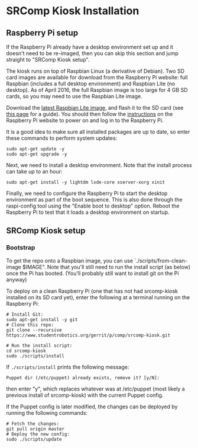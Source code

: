 # SRComp Kiosk Installation

## Raspberry Pi setup

If the Raspberry Pi already have a desktop environment set up and it doesn't
need to be re-imaged, then you can skip this section and jump straight to
"SRComp Kiosk setup".

The kiosk runs on top of Raspbian Linux (a derivative of Debian). Two SD card
images are available for download from the Raspberry Pi website: full Raspbian
(includes a full desktop environment) and Raspbian Lite (no desktop). As of
April 2016, the full Raspbian image is too large for 4 GB SD cards, so you may
need to use the Raspbian Lite image.

Download the [latest Raspbian Lite image][raspbianlite], and flash it to the SD
card (see [this page][sd-setup] for a guide). You should then follow the
[instructions][rpi-setup] on the Raspberry Pi website to power on and log in to
the Raspberry Pi.

It is a good idea to make sure all installed packages are up to date, so enter
these commands to perform system updates:

    sudo apt-get update -y
    sudo apt-get upgrade -y

Next, we need to install a desktop environment. Note that the install process
can take up to an hour:

    sudo apt-get install -y lightdm lxde-core xserver-xorg xinit

Finally, we need to configure the Raspberry Pi to start the desktop environment
as part of the boot sequence. This is also done through the raspi-config tool
using the "Enable boot to desktop" option. Reboot the Raspberry Pi to test that
it loads a desktop environment on startup.

[raspbianlite]: https://www.raspberrypi.org/downloads/raspbian/
[sd-setup]: https://www.raspberrypi.org/documentation/installation/installing-images/README.md
[rpi-setup]: https://www.raspberrypi.org/help/quick-start-guide/

## SRComp Kiosk setup

### Bootstrap

To get the repo onto a Raspbian image, you can use `./scripts/from-clean-image $IMAGE".
Note that you'll still need to run the install script (as below) once the Pi has booted.
(You'll probably still want to install git on the Pi anyway)

To deploy on a clean Raspberry Pi (one that has not had srcomp-kiosk installed
on its SD card yet), enter the following at a terminal running on the Raspberry Pi:

    # Install Git:
    sudo apt-get install -y git
    # Clone this repo:
    git clone --recursive https://www.studentrobotics.org/gerrit/p/comp/srcomp-kiosk.git

    # Run the install script:
    cd srcomp-kiosk
    sudo ./scripts/install

If `./scripts/install` prints the following message:

    Puppet dir (/etc/puppet) already exists, remove it? [y/N]:

then enter "y", which replaces whatever was at /etc/puppet (most likely a
previous install of srcomp-kiosk) with the current Puppet config.

If the Puppet config is later modified, the changes can be deployed by running the following commands:

    # Fetch the changes:
    git pull origin master
    # Deploy the new config:
    sudo ./scripts/update
